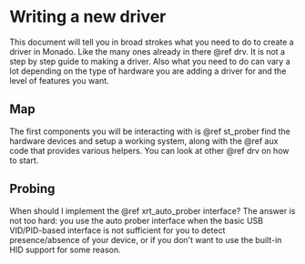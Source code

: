 # Writing a new driver

This document will tell you in broad strokes what you need to do to create a
driver in Monado. Like the many ones already in there @ref drv. It is not a step
by step guide to making a driver. Also what you need to do can vary a lot
depending on the type of hardware you are adding a driver for and the level of
features you want.

## Map

The first components you will be interacting with is @ref st_prober find the
hardware devices and setup a working system, along with the @ref aux code that
provides various helpers. You can look at other @ref drv on how to start.

## Probing

When should I implement the @ref xrt_auto_prober interface? The answer is not
too hard: you use the auto prober interface when the basic USB VID/PID-based
interface is not sufficient for you to detect presence/absence of your device,
or if you don't want to use the built-in HID support for some reason.
